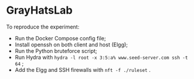 # GrayHatsLab

To reproduce the experiment:

- Run the Docker Compose config file;
- Install openssh on both client and host (Elgg);
- Run the Python bruteforce script;
- Run Hydra with `hydra -l root -x 3:5:a% www.seed-server.com ssh -t 64` ;
- Add the Elgg and SSH firewalls with `nft -f ./ruleset` .
